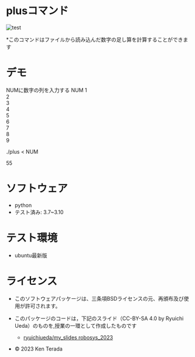 # plusコマンド
![test](https://github.com/ken1088/robosys2023/actions/workflows/test.yml/badge.svg)

*このコマンドはファイルから読み込んだ数字の足し算を計算することができます

# デモ
NUMに数字の列を入力する
NUM
1  
2  
3  
4  
5  
6  
7  
8  
9  

./plus < NUM

55

# ソフトウェア
* python
* テスト済み: 3.7~3.10

# テスト環境
* ubuntu最新版

# ライセンス
* このソフトウェアパッケージは、三条項BSDライセンスの元、再頒布及び使用が許可されます。
* このパッケージのコードは，下記のスライド（CC-BY-SA 4.0 by Ryuichi Ueda）のものを,授業の一環として作成したものです
     * [ryuichiueda/my_slides robosys_2023](https://github.com/ryuichiueda/my_slides/tree/master/robosys_2022)


* © 2023 Ken Terada
